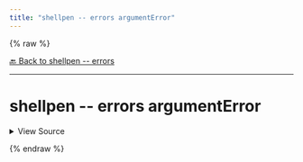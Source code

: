 ```yaml
---
title: "shellpen -- errors argumentError"
---
```


{% raw %}





[🔙 Back to shellpen -- errors](/api/shellpen/--/errors)

---







<!-- Todo, if there are no subcommands under the child commands, use a smaller heading size -->

# shellpen -- errors argumentError



<details>
  <summary>View Source</summary>

{% endraw %}
{% highlight sh %}
if [ $# -gt 0 ]
then
  printf '`shellpen` [Argument Error] ' >&2
  printf "$@" >&2
else
  printf '`shellpen` [Argument Error]' >&2
fi
shellpen -- errors printStackTrace
{% endhighlight %}
{% raw %}

</details>










  
{% endraw %}
